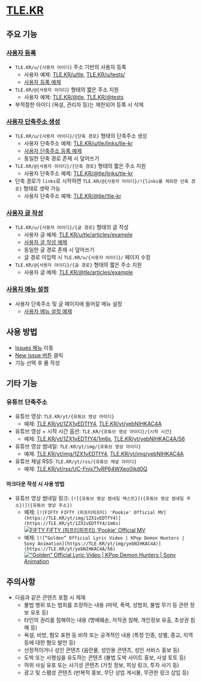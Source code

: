 # [TLE.KR](https://tle.kr)

## 주요 기능

### [사용자 등록](https://github.com/OUS-KR/TLE.KR/issues/new?template=01-user-register-by-issue.yml)

- `TLE.KR/u/{사용자 아이디}` 주소 기반의 사용자 등록
  - 사용자 예제: [TLE.KR/u/tle](https://tle.kr/u/tle), [TLE.KR/u/tests/](https://tle.kr/u/tests)
  - [사용자 등록 예제](https://github.com/OUS-KR/TLE.KR/issues/1)
- `TLE.KR/@{사용자 아이디}` 형태의 짧은 주소 지원
  - 사용자 예제: [TLE.KR/@tle](https://tle.kr/@tle), [TLE.KR/@tests](https://tle.kr/@tests)
- 부적절한 아이디 (욕설, 관리자 등)는 제한되어 등록 시 삭제

### [사용자 단축주소 생성](https://github.com/OUS-KR/TLE.KR/issues/new?template=02-user-short-url-register-by-issue.yml)

- `TLE.KR/u/{사용자 아이디}/{단축 경로}` 형태의 단축주소 생성
  - 사용자 단축주소 예제: [TLE.KR/u/tle/links/tle-kr](https://tle.kr/u/tle/links/tle-kr)
  - [사용자 단축주소 등록 예제](https://github.com/OUS-KR/TLE.KR/issues/2)
  - 동일한 단축 경로 존재 시 덮어쓰기
- `TLE.KR/@{사용자 아이디}/{단축 경로}` 형태의 짧은 주소 지원
  - 사용자 단축주소 예제: [TLE.KR/@tle/links/tle-kr](https://tle.kr/@tle/links/tle-kr)
- 단축 경로가 `links`로 시작하면 `TLE.KR/@{사용자 아이디}/!{links를 제외한 단축 경로}` 형태로 생략 가능
  - 사용자 단축주소 예제: [TLE.KR/@tle/!tle-kr](https://tle.kr/@tle/!tle-kr)

### [사용자 글 작성](https://github.com/OUS-KR/TLE.KR/issues/new?template=03-user-article-writing-by-issue.yml)

- `TLE.KR/u/{사용자 아이디}/{글 경로}` 형태의 글 작성
  - 사용자 글 예제: [TLE.KR/u/tle/articles/example](https://tle.kr/u/tle/articles/example)
  - [사용자 글 작성 예제](https://github.com/OUS-KR/TLE.KR/issues/3)
  - 동일한 글 경로 존재 시 덮어쓰기
  - 글 경로 미입력 시 `TLE.KR/u/{사용자 아이디}/` 페이지 수정
- `TLE.KR/@{사용자 아이디}/{글 경로}` 형태의 짧은 주소 지원
  - 사용자 글 예제: [TLE.KR/@tle/articles/example](https://tle.kr/@tle/articles/example)
 
### [사용자 메뉴 설정](https://github.com/OUS-KR/TLE.KR/issues/new?template=04-user-menu-setting-by-issue.yml)

- 사용자 단축주소 및 글 페이지에 들어갈 메뉴 설정
  - [사용자 메뉴 설정 예제](https://github.com/OUS-KR/TLE.KR/issues/4)

## 사용 방법

- [Issues 메뉴](https://github.com/OUS-KR/TLE.KR/issues) 이동
- [New issue 버튼](https://github.com/OUS-KR/TLE.KR/issues/new/choose) 클릭
- 기능 선택 후 폼 작성

## 기타 기능

### 유튜브 단축주소

- 유튜브 영상: `TLE.KR/yt/{유튜브 영상 아이디}`
  - 예제: [TLE.KR/yt/1ZX1vEDTfY4](https://tle.kr/yt/1ZX1vEDTfY4), [TLE.KR/yt/yebNIHKAC4A](https://tle.kr/yt/yebNIHKAC4A)
- 유튜브 영상 + 시작 시간 옵션: `TLE.KR/{유튜브 영상 아이디}/{시작 시간}`
  - 예제: [TLE.KR/yt/1ZX1vEDTfY4/1m6s](https://tle.kr/yt/1ZX1vEDTfY4/1m6s), [TLE.KR/yt/yebNIHKAC4A/56](https://tle.kr/yt/yebNIHKAC4A/56)
- 유튜브 영상 썸네일: `TLE.KR/yt/img/{유튜브 영상 아이디}`
  - 예제: [TLE.KR/yt/img/1ZX1vEDTfY4](https://tle.kr/yt/img/1ZX1vEDTfY4), [TLE.KR/yt/img/yebNIHKAC4A](https://tle.kr/yt/img/yebNIHKAC4A)
- 유튜브 채널 RSS: `TLE.KR/yt/rss/{유튜브 채널 아이디}`
  - 예제: [TLE.KR/yt/rss/UC-Fnix71vRP64WXeo0ikd0Q](https://tle.kr/yt/rss/UC-Fnix71vRP64WXeo0ikd0Q)

#### 마크다운 작성 시 사용 방법

- 유튜브 영상 썸네일 링크: `[![{유튜브 영상 썸네일 텍스트}]({유튜브 영상 썸네일 주소})]({유튜브 영상 주소})`
  - 예제: `[![FIFTY FIFTY (피프티피프티) 'Pookie' Official MV](https://TLE.KR/yt/img/1ZX1vEDTfY4)](https://TLE.KR/yt/1ZX1vEDTfY4/1m6s)`
  [![FIFTY FIFTY (피프티피프티) 'Pookie' Official MV](https://TLE.KR/yt/img/1ZX1vEDTfY4)](https://TLE.KR/yt/1ZX1vEDTfY4/1m6s)
  - 예제: `[![“Golden” Official Lyric Video | KPop Demon Hunters | Sony Animation](https://TLE.KR/yt/img/yebNIHKAC4A)](https://TLE.KR/yt/yebNIHKAC4A/56)`
  [![“Golden” Official Lyric Video | KPop Demon Hunters | Sony Animation](https://TLE.KR/yt/img/yebNIHKAC4A)](https://TLE.KR/yt/yebNIHKAC4A/56)

## 주의사항

- 다음과 같은 콘텐츠 포함 시 제재
  - 불법 행위 또는 범죄를 조장하는 내용 (마약, 폭력, 성범죄, 불법 무기 등 관련 정보 유포 등)
  - 타인의 권리를 침해하는 내용 (명예훼손, 저작권 침해, 개인정보 유출, 초상권 침해 등)
  - 욕설, 비방, 혐오 표현 등 비하 또는 공격적인 내용 (특정 인종, 성별, 종교, 지역 등에 대한 혐오 발언 등)
  - 선정적이거나 성인 콘텐츠 (음란물, 성인용 콘텐츠, 성인 서비스 홍보 등)
  - 도박 또는 사행심을 유도하는 콘텐츠 (불법 도박 사이트 홍보, 사설 토토 등)
  - 허위 사실 유포 또는 사기성 콘텐츠 (거짓 정보, 피싱 링크, 투자 사기 등)
  - 광고 및 스팸성 콘텐츠 (반복적 홍보, 무단 상업 게시물, 무관한 링크 삽입 등)